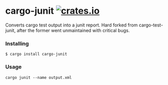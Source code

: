 # cargo-junit [![crates.io](https://img.shields.io/crates/v/cargo-junit.svg)](https://crates.io/crates/cargo-junit)

Converts cargo test output into a junit report. Hard forked from cargo-test-junit, after the former went unmaintained with critical bugs.



### Installing

```
$ cargo install cargo-junit
```

### Usage

```
cargo junit --name output.xml
```
